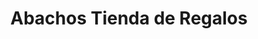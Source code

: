 ---
title: "Abachos Tienda de Regalos"
url: /san-martin-texmelucan/abachos-tienda-de-regalos/
shop: Andenken
---